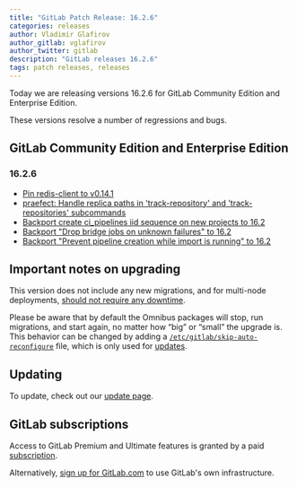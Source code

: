 ```yaml
---
title: "GitLab Patch Release: 16.2.6"
categories: releases
author: Vladimir Glafirov
author_gitlab: vglafirov
author_twitter: gitlab
description: "GitLab releases 16.2.6"
tags: patch releases, releases
---
```


<!-- For detailed instructions on how to complete this, please see https://gitlab.com/gitlab-org/release/docs/-/blob/master/general/patch/blog-post.md -->

Today we are releasing versions 16.2.6 for GitLab Community Edition and Enterprise Edition.

These versions resolve a number of regressions and bugs.

## GitLab Community Edition and Enterprise Edition

### 16.2.6

* [Pin redis-client to v0.14.1](https://gitlab.com/gitlab-org/build/CNG/-/merge_requests/1526)
* [praefect: Handle replica paths in 'track-repository' and 'track-repositories' subcommands](https://gitlab.com/gitlab-org/gitaly/-/merge_requests/6338)
* [Backport create ci_pipelines iid sequence on new projects to 16.2](https://gitlab.com/gitlab-org/gitlab/-/merge_requests/130836)
* [Backport "Drop bridge jobs on unknown failures" to 16.2](https://gitlab.com/gitlab-org/gitlab/-/merge_requests/130834)
* [Backport "Prevent pipeline creation while import is running" to 16.2](https://gitlab.com/gitlab-org/gitlab/-/merge_requests/131155)

## Important notes on upgrading

This version does not include any new migrations, and for multi-node deployments, [should not require any downtime](https://docs.gitlab.com/ee/update/#upgrading-without-downtime).

Please be aware that by default the Omnibus packages will stop, run migrations,
and start again, no matter how “big” or “small” the upgrade is. This behavior
can be changed by adding a [`/etc/gitlab/skip-auto-reconfigure`](https://docs.gitlab.com/ee/update/zero_downtime.html) file,
which is only used for [updates](https://docs.gitlab.com/omnibus/update/README.html).

## Updating

To update, check out our [update page](/update/).

## GitLab subscriptions

Access to GitLab Premium and Ultimate features is granted by a paid [subscription](/pricing/).

Alternatively, [sign up for GitLab.com](https://gitlab.com/users/sign_in)
to use GitLab's own infrastructure.
